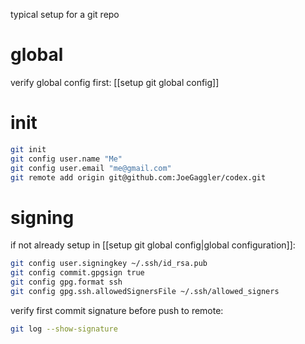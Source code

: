 typical setup for a git repo

# global
verify global config first: [[setup git global config]]

# init
```bash
git init
git config user.name "Me"
git config user.email "me@gmail.com"
git remote add origin git@github.com:JoeGaggler/codex.git
```

# signing
if not already setup in [[setup git global config|global configuration]]: 
```bash
git config user.signingkey ~/.ssh/id_rsa.pub
git config commit.gpgsign true
git config gpg.format ssh
git config gpg.ssh.allowedSignersFile ~/.ssh/allowed_signers
```

verify first commit signature before push to remote:
```bash
git log --show-signature
```
